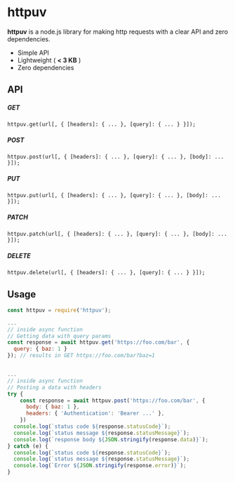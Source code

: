 # httpuv

**httpuv** is a node.js library for making http requests with a clear API and zero dependencies.

- Simple API
- Lightweight ( **< 3 KB** )
- Zero dependencies

## API

##### GET
```
httpuv.get(url[, { [headers]: { ... }, [query]: { ... } }]);
```
##### POST
```
httpuv.post(url[, { [headers]: { ... }, [query]: { ... }, [body]: ... }]);
```
##### PUT
```
httpuv.put(url[, { [headers]: { ... }, [query]: { ... }, [body]: ... }]);
```
##### PATCH
```
httpuv.patch(url[, { [headers]: { ... }, [query]: { ... }, [body]: ... }]);
```
##### DELETE
```
httpuv.delete(url[, { [headers]: { ... }, [query]: { ... } }]);
```

## Usage
```javascript
const httpuv = require('httpuv');

...
// inside async function
// Getting data with query params
const response = await httpuv.get('https://foo.com/bar', {
  query: { baz: 1 }
}); // results in GET https://foo.com/bar?baz=1


...
// inside async function
// Posting a data with headers
try {
    const response = await httpuv.post('https://foo.com/bar', {
      body: { baz: 1 },
      headers: { 'Authentication': 'Bearer ...' },
    })
  console.log(`status code ${response.statusCode}`);
  console.log(`status message ${response.statusMessage}`);
  console.log(`response body ${JSON.stringify(response.data)}`);
} catch (e) {
  console.log(`status code ${response.statusCode}`);
  console.log(`status message ${response.statusMessage}`);
  console.log(`Error ${JSON.stringify(response.error)}`); 
}
```
